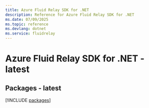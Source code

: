 ```yaml
---
title: Azure Fluid Relay SDK for .NET
description: Reference for Azure Fluid Relay SDK for .NET
ms.date: 07/09/2025
ms.topic: reference
ms.devlang: dotnet
ms.service: fluidrelay
---
```

# Azure Fluid Relay SDK for .NET - latest
## Packages - latest
[!INCLUDE [packages](fluid-relay-index.md)]